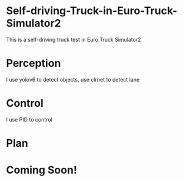 # Self-driving-Truck-in-Euro-Truck-Simulator2
This is a self-driving truck test in Euro Truck Simulator2

# Perception
I use yolov6 to detect objects, use clrnet to detect lane

# Control
I use PID to control

# Plan
# Coming Soon!
